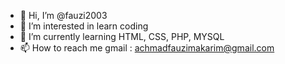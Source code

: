- 👋 Hi, I’m @fauzi2003
- 👀 I’m interested in learn coding
- 🌱 I’m currently learning HTML, CSS, PHP, MYSQL
- 📫 How to reach me gmail : achmadfauzimakarim@gmail.com

<!---
fauzi2003/fauzi2003 is a ✨ special ✨ repository because its `README.md` (this file) appears on your GitHub profile.
You can click the Preview link to take a look at your changes.
--->
